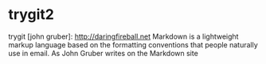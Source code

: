 # trygit2
trygit
[john gruber]: <http://daringfireball.net>
Markdown is a lightweight markup language based on the formatting conventions that people naturally use in email.
As John Gruber writes on the Markdown site

